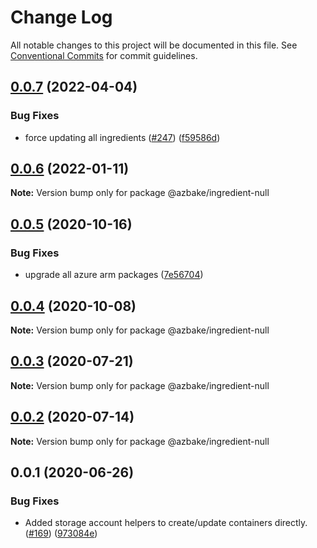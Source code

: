 # Change Log

All notable changes to this project will be documented in this file.
See [Conventional Commits](https://conventionalcommits.org) for commit guidelines.

## [0.0.7](https://github.com/HomecareHomebase/azure-bake/compare/@azbake/ingredient-null@0.0.6...@azbake/ingredient-null@0.0.7) (2022-04-04)


### Bug Fixes

* force updating all ingredients ([#247](https://github.com/HomecareHomebase/azure-bake/issues/247)) ([f59586d](https://github.com/HomecareHomebase/azure-bake/commit/f59586d8b364860cc4b30059feb9a56d2cc329a0))





## [0.0.6](https://github.com/HomecareHomebase/azure-bake/compare/@azbake/ingredient-null@0.0.5...@azbake/ingredient-null@0.0.6) (2022-01-11)

**Note:** Version bump only for package @azbake/ingredient-null





## [0.0.5](https://github.com/HomecareHomebase/azure-bake/compare/@azbake/ingredient-null@0.0.4...@azbake/ingredient-null@0.0.5) (2020-10-16)


### Bug Fixes

* upgrade all azure arm packages ([7e56704](https://github.com/HomecareHomebase/azure-bake/commit/7e56704))





## [0.0.4](https://github.com/HomecareHomebase/azure-bake/compare/@azbake/ingredient-null@0.0.3...@azbake/ingredient-null@0.0.4) (2020-10-08)

**Note:** Version bump only for package @azbake/ingredient-null





## [0.0.3](https://github.com/HomecareHomebase/azure-bake/compare/@azbake/ingredient-null@0.0.2...@azbake/ingredient-null@0.0.3) (2020-07-21)

**Note:** Version bump only for package @azbake/ingredient-null





## [0.0.2](https://github.com/HomecareHomebase/azure-bake/compare/@azbake/ingredient-null@0.0.1...@azbake/ingredient-null@0.0.2) (2020-07-14)

**Note:** Version bump only for package @azbake/ingredient-null





## 0.0.1 (2020-06-26)


### Bug Fixes

* Added storage account helpers to create/update containers directly. ([#169](https://github.com/HomecareHomebase/azure-bake/issues/169)) ([973084e](https://github.com/HomecareHomebase/azure-bake/commit/973084e))
